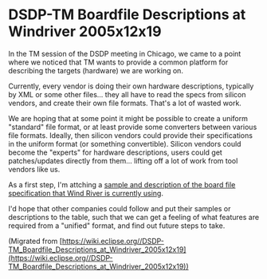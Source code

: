 

DSDP-TM Boardfile Descriptions at Windriver 2005x12x19
======================================================

In the TM session of the DSDP meeting in Chicago, we came to a point where we noticed that TM wants to provide a common platform for describing the targets (hardware) we are working on.

Currently, every vendor is doing their own hardware descriptions, typically by XML or some other files... they all have to read the specs from silicon vendors, and create their own file formats. That's a lot of wasted work.

We are hoping that at some point it might be possible to create a uniform "standard" file format, or at least provide some converters between various file formats. Ideally, then silicon vendors could provide their specifications in the uniform format (or something convertible). Silicon vendors could become the "experts" for hardware descriptions, users could get patches/updates directly from them... lifting off a lot of work from tool vendors like us.

As a first step, I'm attching a [sample and description of the board file specification that Wind River is currently using](https://www.eclipse.org/dsdp/tm/doc/hwdescriptions/WRBoardfileSyntax.zip).

I'd hope that other companies could follow and put their samples or descriptions to the table, such that we can get a feeling of what features are required from a "unified" format, and find out future steps to take.


(Migrated from [https://wiki.eclipse.org//DSDP-TM_Boardfile_Descriptions_at_Windriver_2005x12x19](https://wiki.eclipse.org//DSDP-TM_Boardfile_Descriptions_at_Windriver_2005x12x19))